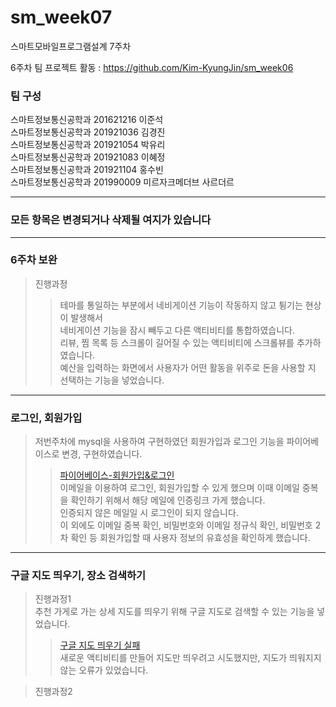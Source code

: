 # sm_week07
스마트모바일프로그램설계 7주차

6주차 팀 프로젝트 활동 : https://github.com/Kim-KyungJin/sm_week06

### 팀 구성   
스마트정보통신공학과 201621216 이준석   
스마트정보통신공학과 201921036 김경진   
스마트정보통신공학과 201921054 박유리   
스마트정보통신공학과 201921083 이혜정   
스마트정보통신공학과 201921104 홍수빈    
스마트정보통신공학과 201990009 미르자크메더브 사르더르    

   ***   
### 모든 항목은 변경되거나 삭제될 여지가 있습니다   
   ***   
   
### 6주차 보완   
>진행과정   
>>테마를 통일하는 부분에서 네비게이션 기능이 작동하지 않고 튕기는 현상이 발생해서   
>>네비게이션 기능을 잠시 빼두고 다른 액티비티를 통합하였습니다.   
>>리뷰, 찜 목록 등 스크롤이 길어질 수 있는 액티비티에 스크롤뷰를 추가하였습니다.   
>>예산을 입력하는 화면에서 사용자가 어떤 활동을 위주로 돈을 사용할 지 선택하는 기능을 넣었습니다.   
>>

   ***   
   
### 로그인, 회원가입   
>저번주차에 mysql을 사용하여 구현하였던 회원가입과 로그인 기능을 파이어베이스로 변경, 구현하였습니다.   
>>[파이어베이스-회원가입&로그인](https://user-images.githubusercontent.com/79883808/115179576-97017000-a10e-11eb-93fc-4c0b2bf8af50.mp4)   
>이메일을 이용하여 로그인, 회원가입할 수 있게 했으며 이때 이메일 중복을 확인하기 위해서 해당 메일에 인증링크 가게 했습니다.   
>인증되지 않은 메일일 시 로그인이 되지 않습니다.   
>이 외에도 이메일 중복 확인, 비밀번호와 이메일 정규식 확인, 비밀번호 2차 확인 등 회원가입할 때 사용자 정보의 유효성을 확인하게 했습니다.   

***   
   
### 구글 지도 띄우기, 장소 검색하기   
>진행과정1   
>추천 가게로 가는 상세 지도를 띄우기 위해 구글 지도로 검색할 수 있는 기능을 넣었습니다.     
>>[구글 지도 띄우기 실패](https://user-images.githubusercontent.com/57963888/115224872-63dbd280-a148-11eb-8c59-5bf072f493a2.mp4)   
>새로운 액티비티를 만들어 지도만 띄우려고 시도했지만, 지도가 띄워지지 않는 오류가 있었습니다.   

>진행과정2   
>
